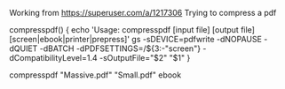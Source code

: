 

Working from https://superuser.com/a/1217306
Trying to compress a pdf


compresspdf() {
    echo 'Usage: compresspdf [input file] [output file] [screen|ebook|printer|prepress]'
    gs -sDEVICE=pdfwrite -dNOPAUSE -dQUIET -dBATCH -dPDFSETTINGS=/${3:-"screen"} -dCompatibilityLevel=1.4 -sOutputFile="$2" "$1"
}

compresspdf "Massive.pdf" "Small.pdf" ebook
